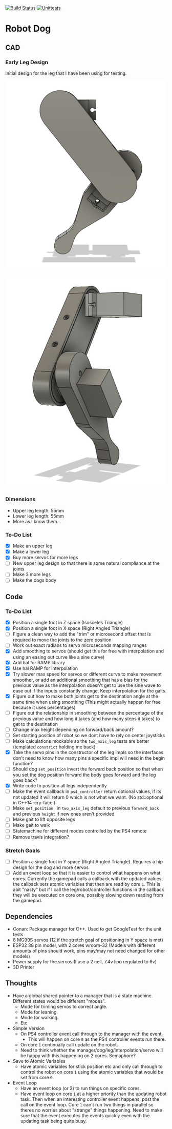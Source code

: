 [![Build Status](https://app.travis-ci.com/av4625/robot_dog.svg?branch=master)](https://app.travis-ci.com/av4625/robot_dog)
[![Unittests](https://github.com/av4625/robot_dog/actions/workflows/unittests.yml/badge.svg)](https://github.com/av4625/robot_dog/actions/workflows/unittests.yml)

# Robot Dog

## CAD

### Early Leg Design

Initial design for the leg that I have been using for testing.

![Leg Front](/images/leg_front.png "Leg Front")

![Leg Back](/images/leg_back.png "Leg Back")

### Dimensions
* Upper leg length: 55mm
* Lower leg length: 55mm
* More as I know them...

### To-Do List
- [x] Make an upper leg
- [x] Make a lower leg
- [x] Buy more servos for more legs
- [ ] New upper leg design so that there is some natural compliance at the
joints
- [ ] Make 3 more legs
- [ ] Make the dogs body

## Code

### To-Do List
- [x] Position a single foot in Z space (Isosceles Triangle)
- [x] Position a single foot in X space (Right Angled Triangle)
- [ ] Figure a clean way to add the "trim" or microsecond offset that is
required to move the joints to the zero position
- [ ] Work out exact radians to servo microseconds mapping ranges
- [x] Add smoothing to servos (should get this for free with interpolation and
using an easing out curve like a sine curve)
- [x] Add hal for RAMP library
- [x] Use hal RAMP for interpolation
- [x] Try slower max speed for servos or different curve to make movement
smoother, or add an additional smoothing that has a bias for the previous value
as the interpolation doesn't get to use the sine wave to ease out if the inputs
constantly change. Keep interpolation for the gaits.
- [x] Figure out how to make both joints get to the destination angle at the
same time when using smoothing (This might actually happen for free because it
uses percentages)
- [ ] Figure out the relationship in smoothing between the percentage of the
previous value and how long it takes (and how many steps it takes) to get to the
destination
- [ ] Change max height depending on forward/back amount?
- [ ] Set starting position of robot so we dont have to rely on center joysticks
- [ ] Make calculations mockable so the `two_axis_leg` tests are better
(templated `constrict` holding me back)
- [x] Take the servo pins in the constructor of the leg impls so the interfaces
don't need to know how many pins a specific impl will need in
the begin function?
- [ ] Should dog `set_position` invert the forward back position so that when
you set the dog position forward the body goes forward and the leg goes back?
- [x] Write code to position all legs independently
- [ ] Make the event callback in `ps4_controller` return optional values, if its
not updated it will return 0 which is not what we want. (No std::optional in
C++14 :cry-face:)
- [ ] Make `set_position ` in `two_axis_leg` default to previous `forward_back`
and previous `height` if new ones aren't provided
- [ ] Make gait to lift opposite legs
- [ ] Make gait to walk
- [ ] Statemachine for different modes controlled by the PS4 remote
- [ ] Remove travis integration?

### Stretch Goals
- [ ] Position a single foot in Y space (Right Angled Triangle). Requires a hip
design for the dog and more servos
- [ ] Add an event loop so that it is easier to control what happens on what
cores. Currently the gamepad calls a callback with the updated values, the
callback sets atomic variables that then are read by core `1`. This is abit
"nasty" but if I call the leg/robot/controller functions in the callback they
will be executed on core one, possibly slowing down reading from the gamepad.

## Dependencies
* Conan: Package manager for C++. Used to get GoogleTest for the unit tests
* 8 MG90S servos (12 if the stretch goal of positioning in Y space is met)
* ESP32 38 pin model, with 2 cores wroom-32 (Models with different amounts of
pins should work, pins may/may not need changed
for other models)
* Power supply for the servos (I use a 2 cell, 7.4v lipo regulated to 6v)
* 3D Printer

## Thoughts
* Have a global shared pointer to a manager that is a state machine. Different
states would be different "modes".
    * Mode for triming servos to correct angle.
    * Mode for leaning.
    * Mode for walking.
    * Etc
* Simple Version
    * On PS4 controller event call through to the manager with the event.
        * This will happen on core `0` as the PS4 controller events run there.
    * On core `1` continually call update on the robot.
    * Need to think whether the manager/dog/leg/interpolation/servo will be
    happy with this happening on 2 cores. Semaphore?
* Save to Atomic Variables
    * Have atomic variables for stick position etc and only call through to
    control the robot on core `1` using the atomic variables that would be set
    from core `0`.
* Event Loop
    * Have an event loop (or 2) to run things on specific cores.
    * Have event loop on core `1` at a higher priority than the updating robot
    task. Then when an interesting controller event happens, post the call on
    the event loop. Core `1` can't run two things in parallel so theres no
    worries about "strange" things happening. Need to make sure that the event
    executes the events quickly even with the updating task being quite busy.

